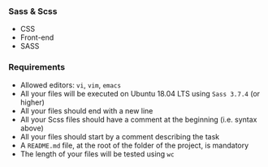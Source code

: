 ### Sass & Scss
* CSS
* Front-end
* SASS


### Requirements
* Allowed editors: `vi`, `vim`, `emacs`
* All your files will be executed on Ubuntu 18.04 LTS using `Sass 3.7.4` (or higher)
* All your files should end with a new line
* All your Scss files should have a comment at the beginning (i.e. syntax above)
* All your files should start by a comment describing the task
* A `README.md` file, at the root of the folder of the project, is mandatory
* The length of your files will be tested using `wc`
